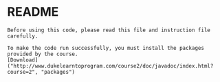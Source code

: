 README
=============
	Before using this code, please read this file and instruction file carefully.

	To make the code run successfully, you must install the packages provided by the course.
	[Download]("http://www.dukelearntoprogram.com/course2/doc/javadoc/index.html?course=2", "packages")


